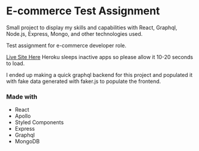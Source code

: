 # E-commerce Test Assignment
Small project to display my skills and capabilities with React, Graphql, Node.js, Express, Mongo, and other technologies used.

Test assignment for e-commerce developer role.

[Live Site Here](https://safe-castle-91168.herokuapp.com/) Heroku sleeps inactive apps so please allow it 10-20 seconds to load.

I ended up making a quick graphql backend for this project and populated it with fake data generated with faker.js to populate the frontend.

### Made with
- React
- Apollo
- Styled Components
- Express
- Graphql
- MongoDB

